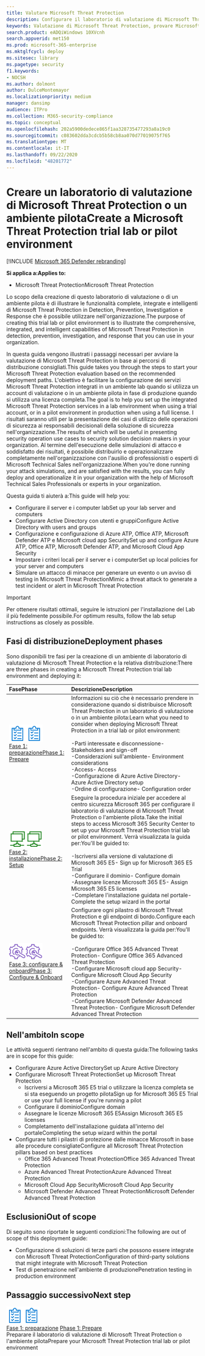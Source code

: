 ```yaml
---
title: Valutare Microsoft Threat Protection
description: Configurare il laboratorio di valutazione di Microsoft Threat Protection o l'ambiente pilota per provare come la soluzione coordinata di protezione dalle minacce, progettata per proteggere dispositivi, identità, dati e applicazioni, può aiutare l'organizzazione
keywords: Valutazione di Microsoft Threat Protection, provare Microsoft Threat Protection, valutare Microsoft Threat Protection, Microsoft Threat Protection Lab, Microsoft Threat Protection Pilot, Cyber Security, Advanced Persistent Threat, Enterprise Security, Devices, Device, Identity, Users, data, Applications, Incidents, Automatic Investigation and remediation, Advanced Hunting
search.product: eADQiWindows 10XVcnh
search.appverid: met150
ms.prod: microsoft-365-enterprise
ms.mktglfcycl: deploy
ms.sitesec: library
ms.pagetype: security
f1.keywords:
- NOCSH
ms.author: dolmont
author: DulceMontemayor
ms.localizationpriority: medium
manager: dansimp
audience: ITPro
ms.collection: M365-security-compliance
ms.topic: conceptual
ms.openlocfilehash: 202a5900dedece865f1aa328735477293a8a19c0
ms.sourcegitcommit: c083602dda3cdcb5b58cb8aa070d77019075f765
ms.translationtype: MT
ms.contentlocale: it-IT
ms.lasthandoff: 09/22/2020
ms.locfileid: "48201772"
---
```

# <a name="create-a-microsoft-threat-protection-trial-lab-or-pilot-environment"></a><span data-ttu-id="02549-104">Creare un laboratorio di valutazione di Microsoft Threat Protection o un ambiente pilota</span><span class="sxs-lookup"><span data-stu-id="02549-104">Create a Microsoft Threat Protection trial lab or pilot environment</span></span> 

[!INCLUDE [Microsoft 365 Defender rebranding](../includes/microsoft-defender.md)]


<span data-ttu-id="02549-105">**Si applica a:**</span><span class="sxs-lookup"><span data-stu-id="02549-105">**Applies to:**</span></span>
- <span data-ttu-id="02549-106">Microsoft Threat Protection</span><span class="sxs-lookup"><span data-stu-id="02549-106">Microsoft Threat Protection</span></span>

<span data-ttu-id="02549-107">Lo scopo della creazione di questo laboratorio di valutazione o di un ambiente pilota è di illustrare le funzionalità complete, integrate e intelligenti di Microsoft Threat Protection in Detection, Prevention, Investigation e Response che è possibile utilizzare nell'organizzazione.</span><span class="sxs-lookup"><span data-stu-id="02549-107">The purpose of creating this trial lab or pilot environment is to illustrate the comprehensive, integrated, and intelligent capabilities of Microsoft Threat Protection in detection, prevention, investigation, and response that you can use in your organization.</span></span> 

<span data-ttu-id="02549-108">In questa guida vengono illustrati i passaggi necessari per avviare la valutazione di Microsoft Threat Protection in base ai percorsi di distribuzione consigliati.</span><span class="sxs-lookup"><span data-stu-id="02549-108">This guide takes you through the steps to start your Microsoft Threat Protection evaluation based on the recommended deployment paths.</span></span> <span data-ttu-id="02549-109">L'obiettivo è facilitare la configurazione dei servizi Microsoft Threat Protection integrati in un ambiente lab quando si utilizza un account di valutazione o in un ambiente pilota in fase di produzione quando si utilizza una licenza completa.</span><span class="sxs-lookup"><span data-stu-id="02549-109">The goal is to help you set up the integrated Microsoft Threat Protection services in a lab environment when using a trial account, or in a pilot environment in production when using a full license.</span></span> <span data-ttu-id="02549-110">I risultati saranno utili per la presentazione dei casi di utilizzo delle operazioni di sicurezza ai responsabili decisionali della soluzione di sicurezza nell'organizzazione.</span><span class="sxs-lookup"><span data-stu-id="02549-110">The results of which will be useful in presenting security operation use cases to security solution decision makers in your organization.</span></span> <span data-ttu-id="02549-111">Al termine dell'esecuzione delle simulazioni di attacco e soddisfatto dei risultati, è possibile distribuirlo e operazionalizzare completamente nell'organizzazione con l'ausilio di professionisti o esperti di Microsoft Technical Sales nell'organizzazione.</span><span class="sxs-lookup"><span data-stu-id="02549-111">When you’re done running your attack simulations, and are satisfied with the results, you can fully deploy and operationalize it in your organization with the help of Microsoft Technical Sales Professionals or experts in your organization.</span></span> 

<span data-ttu-id="02549-112">Questa guida ti aiuterà a:</span><span class="sxs-lookup"><span data-stu-id="02549-112">This guide will help you:</span></span>
- <span data-ttu-id="02549-113">Configurare il server e i computer lab</span><span class="sxs-lookup"><span data-stu-id="02549-113">Set up your lab server and computers</span></span>
- <span data-ttu-id="02549-114">Configurare Active Directory con utenti e gruppi</span><span class="sxs-lookup"><span data-stu-id="02549-114">Configure Active Directory with users and groups</span></span>
- <span data-ttu-id="02549-115">Configurazione e configurazione di Azure ATP, Office ATP, Microsoft Defender ATP e Microsoft cloud app Security</span><span class="sxs-lookup"><span data-stu-id="02549-115">Set up and configure Azure ATP, Office ATP, Microsoft Defender ATP, and Microsoft Cloud App Security</span></span>
- <span data-ttu-id="02549-116">Impostare i criteri locali per il server e i computer</span><span class="sxs-lookup"><span data-stu-id="02549-116">Set up local policies for your server and computers</span></span>
- <span data-ttu-id="02549-117">Simulare un attacco di minacce per generare un evento o un avviso di testing in Microsoft Threat Protection</span><span class="sxs-lookup"><span data-stu-id="02549-117">Mimic a threat attack to generate a test incident or alert in Microsoft Threat Protection</span></span>

>[!IMPORTANT]
><span data-ttu-id="02549-118">Per ottenere risultati ottimali, seguire le istruzioni per l'installazione del Lab il più fedelmente possibile.</span><span class="sxs-lookup"><span data-stu-id="02549-118">For optimum results, follow the lab setup instructions as closely as possible.</span></span>


## <a name="deployment-phases"></a><span data-ttu-id="02549-119">Fasi di distribuzione</span><span class="sxs-lookup"><span data-stu-id="02549-119">Deployment phases</span></span>

<span data-ttu-id="02549-120">Sono disponibili tre fasi per la creazione di un ambiente di laboratorio di valutazione di Microsoft Threat Protection e la relativa distribuzione:</span><span class="sxs-lookup"><span data-stu-id="02549-120">There are three phases in creating a Microsoft Threat Protection trial lab environment and deploying it:</span></span>

|<span data-ttu-id="02549-121">Fase</span><span class="sxs-lookup"><span data-stu-id="02549-121">Phase</span></span> | <span data-ttu-id="02549-122">Descrizione</span><span class="sxs-lookup"><span data-stu-id="02549-122">Description</span></span> | 
|:-------|:-----|
| <span data-ttu-id="02549-123">![Fase 1: preparazione](../../media/prepare.png)</span><span class="sxs-lookup"><span data-stu-id="02549-123">![Phase 1: Prepare](../../media/prepare.png)</span></span><br>[<span data-ttu-id="02549-124">Fase 1: preparazione</span><span class="sxs-lookup"><span data-stu-id="02549-124">Phase 1: Prepare</span></span>](prepare-mtpeval.md)| <span data-ttu-id="02549-125">Informazioni su ciò che è necessario prendere in considerazione quando si distribuisce Microsoft Threat Protection in un laboratorio di valutazione o in un ambiente pilota:</span><span class="sxs-lookup"><span data-stu-id="02549-125">Learn what you need to consider when deploying Microsoft Threat Protection in a trial lab or pilot environment:</span></span> <br><br><span data-ttu-id="02549-126">-Parti interessate e disconnessione</span><span class="sxs-lookup"><span data-stu-id="02549-126">- Stakeholders and sign-off</span></span> <br> <span data-ttu-id="02549-127">-Considerazioni sull'ambiente</span><span class="sxs-lookup"><span data-stu-id="02549-127">- Environment considerations</span></span> <br><span data-ttu-id="02549-128">-Access</span><span class="sxs-lookup"><span data-stu-id="02549-128">- Access</span></span> <br><span data-ttu-id="02549-129">-Configurazione di Azure Active Directory</span><span class="sxs-lookup"><span data-stu-id="02549-129">- Azure Active Directory setup</span></span> <br> <span data-ttu-id="02549-130">-Ordine di configurazione</span><span class="sxs-lookup"><span data-stu-id="02549-130">- Configuration order</span></span>
|  <span data-ttu-id="02549-131">![Fase 2: installazione](../../media/setup.png)</span><span class="sxs-lookup"><span data-stu-id="02549-131">![Phase 2: Setup](../../media/setup.png)</span></span> <br>[<span data-ttu-id="02549-132">Fase 2: installazione</span><span class="sxs-lookup"><span data-stu-id="02549-132">Phase 2: Setup</span></span>](setup-mtpeval.md)|  <span data-ttu-id="02549-133">Eseguire la procedura iniziale per accedere al centro sicurezza Microsoft 365 per configurare il laboratorio di valutazione di Microsoft Threat Protection o l'ambiente pilota.</span><span class="sxs-lookup"><span data-stu-id="02549-133">Take the initial steps to access Microsoft 365 Security Center to set up your Microsoft Threat Protection trial lab or pilot environment.</span></span> <span data-ttu-id="02549-134">Verrà visualizzata la guida per:</span><span class="sxs-lookup"><span data-stu-id="02549-134">You'll be guided to:</span></span><br><br><span data-ttu-id="02549-135">-Iscriversi alla versione di valutazione di Microsoft 365 E5</span><span class="sxs-lookup"><span data-stu-id="02549-135">- Sign up for Microsoft 365 E5 Trial</span></span> <br>  <span data-ttu-id="02549-136">-Configurare il dominio</span><span class="sxs-lookup"><span data-stu-id="02549-136">- Configure domain</span></span><br><span data-ttu-id="02549-137">-Assegnare licenze Microsoft 365 E5</span><span class="sxs-lookup"><span data-stu-id="02549-137">- Assign Microsoft 365 E5 licenses</span></span><br><span data-ttu-id="02549-138">-Completare l'installazione guidata nel portale</span><span class="sxs-lookup"><span data-stu-id="02549-138">- Complete the setup wizard in the portal</span></span>|
|  <span data-ttu-id="02549-139">![Fase 3: configurare & onboard](../../media/config-onboard.png)</span><span class="sxs-lookup"><span data-stu-id="02549-139">![Phase 3: Configure & Onboard](../../media/config-onboard.png)</span></span> <br>[<span data-ttu-id="02549-140">Fase 3: configurare & onboard</span><span class="sxs-lookup"><span data-stu-id="02549-140">Phase 3: Configure & Onboard</span></span>](config-mtpeval.md) | <span data-ttu-id="02549-141">Configurare ogni pilastro di Microsoft Threat Protection e gli endpoint di bordo.</span><span class="sxs-lookup"><span data-stu-id="02549-141">Configure each Microsoft Threat Protection pillar and onboard endpoints.</span></span> <span data-ttu-id="02549-142">Verrà visualizzata la guida per:</span><span class="sxs-lookup"><span data-stu-id="02549-142">You'll be guided to:</span></span><br><br><span data-ttu-id="02549-143">-Configurare Office 365 Advanced Threat Protection</span><span class="sxs-lookup"><span data-stu-id="02549-143">- Configure Office 365 Advanced Threat Protection</span></span><br><span data-ttu-id="02549-144">-Configurare Microsoft cloud app Security</span><span class="sxs-lookup"><span data-stu-id="02549-144">- Configure Microsoft Cloud App Security</span></span><br><span data-ttu-id="02549-145">-Configurare Azure Advanced Threat Protection</span><span class="sxs-lookup"><span data-stu-id="02549-145">- Configure Azure Advanced Threat Protection</span></span><br><span data-ttu-id="02549-146">-Configurare Microsoft Defender Advanced Threat Protection</span><span class="sxs-lookup"><span data-stu-id="02549-146">- Configure Microsoft Defender Advanced Threat Protection</span></span> 


## <a name="in-scope"></a><span data-ttu-id="02549-147">Nell'ambito</span><span class="sxs-lookup"><span data-stu-id="02549-147">In scope</span></span>

<span data-ttu-id="02549-148">Le attività seguenti rientrano nell'ambito di questa guida:</span><span class="sxs-lookup"><span data-stu-id="02549-148">The following tasks are in scope for this guide:</span></span>
-   <span data-ttu-id="02549-149">Configurare Azure Active Directory</span><span class="sxs-lookup"><span data-stu-id="02549-149">Set up Azure Active Directory</span></span>
-   <span data-ttu-id="02549-150">Configurare Microsoft Threat Protection</span><span class="sxs-lookup"><span data-stu-id="02549-150">Set up Microsoft Threat Protection</span></span>
    -   <span data-ttu-id="02549-151">Iscriversi a Microsoft 365 E5 trial o utilizzare la licenza completa se si sta eseguendo un progetto pilota</span><span class="sxs-lookup"><span data-stu-id="02549-151">Sign up for Microsoft 365 E5 Trial or use your full license if you're running a pilot</span></span>
    -   <span data-ttu-id="02549-152">Configurare il dominio</span><span class="sxs-lookup"><span data-stu-id="02549-152">Configure domain</span></span>
    -   <span data-ttu-id="02549-153">Assegnare le licenze Microsoft 365 E5</span><span class="sxs-lookup"><span data-stu-id="02549-153">Assign Microsoft 365 E5 licenses</span></span>
    -   <span data-ttu-id="02549-154">Completamento dell'installazione guidata all'interno del portale</span><span class="sxs-lookup"><span data-stu-id="02549-154">Completing the setup wizard within the portal</span></span>
-   <span data-ttu-id="02549-155">Configurare tutti i pilastri di protezione dalle minacce Microsoft in base alle procedure consigliate</span><span class="sxs-lookup"><span data-stu-id="02549-155">Configure all Microsoft Threat Protection pillars based on best practices</span></span>
    -   <span data-ttu-id="02549-156">Office 365 Advanced Threat Protection</span><span class="sxs-lookup"><span data-stu-id="02549-156">Office 365 Advanced Threat Protection</span></span>
    -   <span data-ttu-id="02549-157">Azure Advanced Threat Protection</span><span class="sxs-lookup"><span data-stu-id="02549-157">Azure Advanced Threat Protection</span></span>
    -   <span data-ttu-id="02549-158">Microsoft Cloud App Security</span><span class="sxs-lookup"><span data-stu-id="02549-158">Microsoft Cloud App Security</span></span>
    -   <span data-ttu-id="02549-159">Microsoft Defender Advanced Threat Protection</span><span class="sxs-lookup"><span data-stu-id="02549-159">Microsoft Defender Advanced Threat Protection</span></span>

## <a name="out-of-scope"></a><span data-ttu-id="02549-160">Esclusioni</span><span class="sxs-lookup"><span data-stu-id="02549-160">Out of scope</span></span>

<span data-ttu-id="02549-161">Di seguito sono riportate le seguenti condizioni:</span><span class="sxs-lookup"><span data-stu-id="02549-161">The following are out of scope of this deployment guide:</span></span>

-   <span data-ttu-id="02549-162">Configurazione di soluzioni di terze parti che possono essere integrate con Microsoft Threat Protection</span><span class="sxs-lookup"><span data-stu-id="02549-162">Configuration of third-party solutions that might integrate with Microsoft Threat Protection</span></span>
-   <span data-ttu-id="02549-163">Test di penetrazione nell'ambiente di produzione</span><span class="sxs-lookup"><span data-stu-id="02549-163">Penetration testing in production environment</span></span>

## <a name="next-step"></a><span data-ttu-id="02549-164">Passaggio successivo</span><span class="sxs-lookup"><span data-stu-id="02549-164">Next step</span></span>
<span data-ttu-id="02549-165">![Fase 1: preparazione](../../media/prepare.png)</span><span class="sxs-lookup"><span data-stu-id="02549-165">![Phase 1: Prepare](../../media/prepare.png)</span></span> <br><span data-ttu-id="02549-166">[Fase 1: preparazione](prepare-mtpeval.md) 
</span><span class="sxs-lookup"><span data-stu-id="02549-166">[Phase 1: Prepare](prepare-mtpeval.md) 
</span></span><br> <span data-ttu-id="02549-167">Preparare il laboratorio di valutazione di Microsoft Threat Protection o l'ambiente pilota</span><span class="sxs-lookup"><span data-stu-id="02549-167">Prepare your Microsoft Threat Protection trial lab or pilot environment</span></span>

